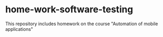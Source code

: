 # home-work-software-testing
This repository includes homework on the course "Automation of mobile applications"

